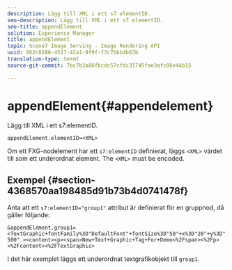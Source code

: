 ```yaml
---
description: Lägg till XML i ett s7 elementID.
seo-description: Lägg till XML i ett s7 elementID.
seo-title: appendElement
solution: Experience Manager
title: appendElement
topic: Scene7 Image Serving - Image Rendering API
uuid: 062c8288-4517-42a1-9f9f-f3c7bbb4b63b
translation-type: tm+mt
source-git-commit: 7bc7b3a86fbcdc57cfdc31745fae3afc06e44b15

---
```



# appendElement{#appendelement}

Lägg till XML i ett s7:elementID.

`appendElement.elementID=<XML>`

Om ett FXG-nodelement har ett `s7:elementID` definierat, läggs `<XML>` värdet till som ett underordnat element. The `<XML>` must be encoded.

## Exempel {#section-4368570aa198485d91b73b4d0741478f}

Anta att ett `s7:elementID="group1"` attribut är definierat för en gruppnod, då gäller följande:

`&appendElement.group1=<TextGraphic+fontFamily%3D"DefaultFont"+fontSize%3D"50"+x%3D"20"+y%3D"500" ><content><p><span>New+Text+Graphic+Tag+For+Demo<%2Fspan><%2Fp><%2Fcontent><%2FTextGraphic>`

I det här exemplet läggs ett underordnat textgrafikobjekt till `group1`.
